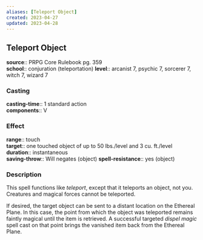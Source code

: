 ```yaml
---
aliases: [Teleport Object]
created: 2023-04-27
updated: 2023-04-28
---
```


## Teleport Object

**source**:: PRPG Core Rulebook pg. 359  
**school**:: conjuration (teleportation)
**level**:: arcanist 7, psychic 7, sorcerer 7, witch 7, wizard 7

### Casting

**casting-time**:: 1 standard action  
**components**:: V

### Effect

**range**:: touch  
**target**:: one touched object of up to 50 lbs./level and 3 cu. ft./level  
**duration**:: instantaneous  
**saving-throw**:: Will negates (object)
**spell-resistance**:: yes (object)

### Description

This spell functions like *teleport*, except that it teleports an object, not you. Creatures and magical forces cannot be teleported.  
  
If desired, the target object can be sent to a distant location on the Ethereal Plane. In this case, the point from which the object was teleported remains faintly magical until the item is retrieved. A successful targeted *dispel magic* spell cast on that point brings the vanished item back from the Ethereal Plane.
